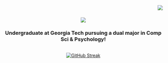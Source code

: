 <img align="right" src="https://visitor-badge.laobi.icu/badge?page_id=nstone213.nstone213" />

<h1 align="center">
    <img src="https://readme-typing-svg.herokuapp.com/?font=Righteous&size=35&center=true&vCenter=true&width=500&height=70&duration=4000&lines=Hi+There!+👋;+I'm+Nicholas+Stone!;" />
</h1>

<h3 align="center">
  Undergraduate at <a href="https://www.gatech.edu" style="text-decoration: none;">Georgia Tech</a> pursuing a dual major in Comp Sci & Psychology!
</h3>

<br/>

<div align="center">
  <a href="https://git.io/streak-stats">
    <img src="https://streak-stats.demolab.com?user=nstone213&theme=dracula&hide_border=true" alt="GitHub Streak" />
  </a>
</div>
